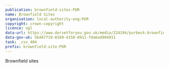 ```yaml
---
publication: brownfield-sites-PUR
name: Brownfield Sites
organisation: local-authority-eng:PUR
copyright: crown-copyright
licence: ogl
data-url: https://www.dorsetforyou.gov.uk/media/224194/purbeck-brownfield-land-register-2017/doc/purbeck-brownfield-land-register-2017-12-31-protected.csv
data-gov-uk: 5bd47719-8169-4150-8911-fda6ad904911
task: _csv_404
prefix: brownfield-site-PUR
---
```


Brownfield sites

